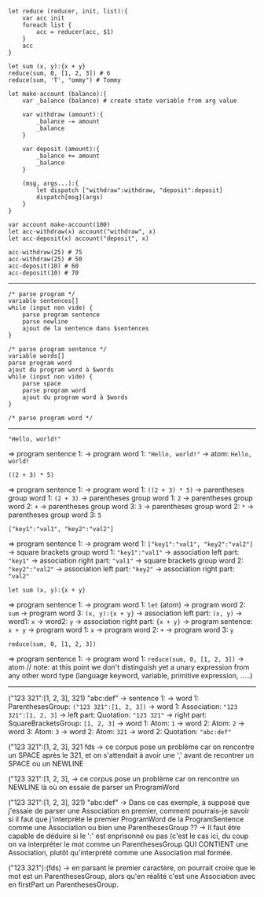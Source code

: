 
```
let reduce (reducer, init, list):{
    var acc init
    foreach list {
        acc = reducer(acc, $1)
    }
    acc
}

let sum (x, y):{x + y}
reduce(sum, 0, [1, 2, 3]) # 6
reduce(sum, 'T', "ommy") # Tommy
```


```
let make-account (balance):{
    var _balance (balance) # create state variable from arg value

    var withdraw (amount):{
        _balance -= amount
        _balance
    }

    var deposit (amount):{
        _balance += amount
        _balance
    }

    (msg, args...):{
        let dispatch ["withdraw":withdraw, "deposit":deposit]
        dispatch[msg](args)
    }
}

var account make-account(100)
let acc-withdraw(x) account("withdraw", x)
let acc-deposit(x) account("deposit", x)

acc-withdraw(25) # 75
acc-withdraw(25) # 50
acc-deposit(10) # 60
acc-deposit(10) # 70
```

---

```
/* parse program */
variable sentences[]
while (input non vide) {
    parse program sentence
    parse newline
    ajout de la sentence dans $sentences
}

/* parse program sentence */
variable words[]
parse program word
ajout du program word à $words
while (input non vide) {
    parse space
    parse program word
    ajout du program word à $words
}

/* parse program word */

```
---

```
"Hello, world!"
```
=>
program sentence 1:
  -> program word 1: `"Hello, world!"`
    -> atom: `Hello, world!`

```
((2 + 3) * 5)
```
=>
program sentence 1:
  -> program word 1: `((2 + 3) * 5)`
    -> parentheses group word 1: `(2 + 3)`
      -> parentheses group word 1: `2`
      -> parentheses group word 2: `+`
      -> parentheses group word 3: `3`
    -> parentheses group word 2: `*`
    -> parentheses group word 3: `5`

```
["key1":"val1", "key2":"val2"]
```
=>
program sentence 1:
  -> program word 1: `["key1":"val1", "key2":"val2"]`
    -> square brackets group word 1: `"key1":"val1"`
      -> association left part: `"key1"`
      -> association right part: `"val1"`
    -> square brackets group word 2: `"key2":"val2"`
      -> association left part: `"key2"`
      -> association right part: `"val2"`

```
let sum (x, y):{x + y}
```
=>
program sentence 1: 
  -> program word 1: `let` (atom)
  -> program word 2: `sum`
  -> program word 3: `(x, y):{x + y}`
    -> association left part: `(x, y)`
      -> word1: `x`
      -> word2: `y`
    -> association right part: `{x + y}`
      -> program sentence: `x + y`
        -> program word 1: `x`
        -> program word 2: `+`
        -> program word 3: `y`


```
reduce(sum, 0, [1, 2, 3])
```
=>
program sentence 1:
  -> program word 1: `reduce(sum, 0, [1, 2, 3])`
    -> atom
// note: at this point we don't distinguish yet a unary expression from any other word type (language keyword, variable, primitive expression, .....)

---

("123 321":[1, 2, 3], 321) "abc:def"
  -> sentence 1:
    -> word 1: ParenthesesGroup: `("123 321":[1, 2, 3])`
      -> word 1: Association: `"123 321":[1, 2, 3]`
        -> left part: Quotation: `"123 321"`
        -> right part: SquareBracketsGroup: `[1, 2, 3]`
          -> word 1: Atom: `1`
          -> word 2: Atom: `2`
          -> word 3: Atom: `3`
      -> word 2: Atom: `321`
    -> word 2: Quotation: `"abc:def"`


("123 321":[1, 2, 3], 321 fds
  -> ce corpus pose un problème car on rencontre un SPACE après le 321, et on s'attendait à avoir une ',' avant de recontrer un SPACE ou un NEWLINE



("123 321":[1, 2, 3], 
  -> ce corpus pose un problème car on rencontre un NEWLINE là où on essaie de parser un ProgramWord



("123 321":[1, 2, 3], 321) "abc:def"
  -> Dans ce cas exemple, à supposé que j'essaie de parser une Association en premier, comment pourrais-je savoir si il faut que j'interprète le premier ProgramWord de la ProgramSentence comme une Association ou bien une ParenthesesGroup ??
    -> Il faut être capable de déduire si le ':' est enprisonné ou pas (c'est le cas ici, du coup on va interpréter le mot comme un ParenthesesGroup QUI CONTIENT une Association, plutôt qu'interprété comme une Association mal formée.


("123 321"):(fds)
  -> en parsant le premier caractère, on pourrait croire que le mot est un ParenthesesGroup, alors qu'en réalité c'est une Association avec en firstPart un ParenthesesGroup.
